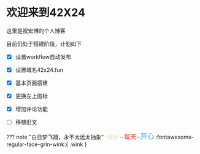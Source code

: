 # 欢迎来到42X24

这里是祝宏博的个人博客

目前仍处于搭建阶段，计划如下 

* [x] 设置workflow自动发布

* [x] 设置域名42x24.fun

* [x] 基本页面搭建
* [x] 更换左上图标
* [x] 增加评论功能
* [ ] 移植旧文

??? note "白日梦飞翔，永不太远太抽象"
    <font color=#f3e3b1 size=2>^**祝你**^</font><font color=#ff6c5b size=3>~**每天**~</font><font color=#64c7e4 size=4>**开心**</font> :fontawesome-regular-face-grin-wink:{ .wink }

